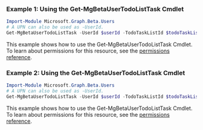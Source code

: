 ### Example 1: Using the Get-MgBetaUserTodoListTask Cmdlet
```powershell
Import-Module Microsoft.Graph.Beta.Users
# A UPN can also be used as -UserId.
Get-MgBetaUserTodoListTask -UserId $userId -TodoTaskListId $todoTaskListId -TodoTaskId $todoTaskId
```
This example shows how to use the Get-MgBetaUserTodoListTask Cmdlet.
To learn about permissions for this resource, see the [permissions reference](/graph/permissions-reference).
### Example 2: Using the Get-MgBetaUserTodoListTask Cmdlet
```powershell
Import-Module Microsoft.Graph.Beta.Users
# A UPN can also be used as -UserId.
Get-MgBetaUserTodoListTask -UserId $userId -TodoTaskListId $todoTaskListId
```
This example shows how to use the Get-MgBetaUserTodoListTask Cmdlet.
To learn about permissions for this resource, see the [permissions reference](/graph/permissions-reference).
